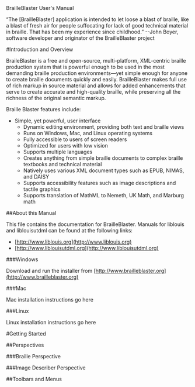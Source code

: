 <div class="frontmatter">

<div class="doctitle">BrailleBlaster User's Manual<br /></div>

“The [BrailleBlaster] application is intended to
let loose a blast of braille, like a blast of fresh air for people suffocating for lack of good technical material in braille. That has been my experience since childhood.”
--John Boyer, software developer and originator of the BrailleBlaster project

</div>

#Introduction and Overview

BraileBlaster is a free and open-source, multi-platform, XML-centric braille production system that is powerful enough to be used in the most demanding braille production environments&mdash;yet simple enough for anyone to create braille documents quickly and easily. BrailleBlaster makes full use of rich markup in source material and allows for added enhancements that serve to create accurate and high-quality braille, while preserving all the richness of the original semantic markup.

Braille Blaster features include:

* Simple, yet powerful, user interface
	* Dynamic editing environment, providing both text and braille views
	* Runs on Windows, Mac, and Linux operating systems
	* Fully accessible to users of screen readers
	* Optimized for users with low vision
	* Supports multiple languages
	* Creates anything from simple braille documents to complex braille textbooks and technical material
	* Natively uses various XML document types such as EPUB, NIMAS, and DAISY
	*  Supports accessibility features such as image descriptions and tactile graphics
	* Supports translation of MathML to Nemeth, UK Math, and Marburg math


##About this Manual

This file contains the documentation for BrailleBlaster. Manuals for liblouis and liblouisutdml can be found at the following links:

* [http://www.liblouis.org](http://www.liblouis.org)
* [http://www.liblouisutdml.org](http://www.liblouisutdml.org)

###Windows

Download and run the installer from [http://www.brailleblaster.org](http://www.brailleblaster.org)

###Mac

Mac installation instructions go here

###Linux

Linux installation instructions go here

#Getting Started

##Perspectives

###Braille Perspective

###Image Describer Perspective

##Toolbars and Menus

	
</div>